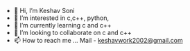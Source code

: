 - 👋 Hi, I’m Keshav Soni
- 👀 I’m interested in c,c++, python,
- 🌱 I’m currently learning c and c++
- 💞️ I’m looking to collaborate on c and c++
- 📫 How to reach me ... Mail - keshavwork2002@gmail.com

<!---
kesh-coder/kesh-coder is a ✨ special ✨ repository because its `README.md` (this file) appears on your GitHub profile.
You can click the Preview link to take a look at your changes.
--->
